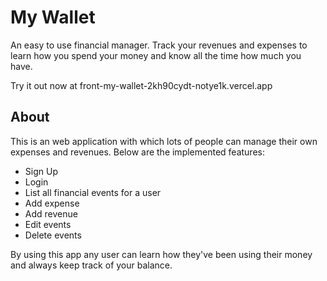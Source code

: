 # My Wallet

An easy to use financial manager. Track your revenues and expenses to learn how you spend your money and know all the time how much you have.

Try it out now at front-my-wallet-2kh90cydt-notye1k.vercel.app

## About

This is an web application with which lots of people can manage their own expenses and revenues. Below are the implemented features:

* Sign Up
* Login
* List all financial events for a user
* Add expense
* Add revenue
* Edit events
* Delete events

By using this app any user can learn how they've been using their money and always keep track of your balance.

